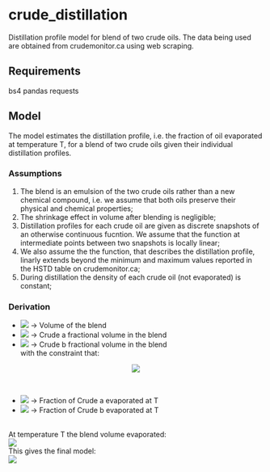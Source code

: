 # crude_distillation
Distillation profile model for blend of two crude oils. The data being used are obtained from crudemonitor.ca using web scraping.

## Requirements
bs4
pandas
requests



## Model
The model estimates the distillation profile, i.e. the fraction of oil evaporated at temperature T, for a blend of two crude oils given their individual distillation profiles.

### Assumptions
1. The blend is an emulsion of the two crude oils rather than a new chemical compound, i.e. we assume that both oils preserve their physical and chemical properties;
2. The shrinkage effect in volume after blending is negligible;
3. Distillation profiles for each crude oil are given as discrete snapshots of an otherwise continuous fucntion. We assume that the function at intermediate points between two snapshots is locally linear;
4. We also assume the the function, that describes the distillation profile, linarly extends beyond the minimum and maximum values reported in the HSTD table on crudemonitor.ca;
5. During distillation the density of each crude oil (not evaporated) is constant;

### Derivation

* <img src="https://render.githubusercontent.com/render/math?math=V">   -> Volume of the blend<br>
* <img src="https://render.githubusercontent.com/render/math?math=f_{V,a}"> -> Crude a fractional volume in the blend<br>
* <img src="https://render.githubusercontent.com/render/math?math=f_{V,b}"> -> Crude b fractional volume in the blend<br>
with the constraint that:
<p align='center'> <img src="https://render.githubusercontent.com/render/math?math=f_{V,a}%2Bf_{V,b} = 1"> </p>
<br>

* <img src="https://render.githubusercontent.com/render/math?math=\alpha_a(T)"> -> Fraction of Crude a evaporated at T<br>
* <img src="https://render.githubusercontent.com/render/math?math=\alpha_b(T)"> -> Fraction of Crude b evaporated at T<br>
<br>
At temperature T the blend volume evaporated:<br>
    <img src="https://render.githubusercontent.com/render/math?math=V(T)=\left[\alpha_a(T)f_{V,a}%2B\alpha_b(T)(1-f_{V,a})\right]V"><br>
This gives the final model:<br>
    <img src="https://render.githubusercontent.com/render/math?math=\alpha(T)=\left[\alpha_a(T)f_{V,a}%2B\alpha_b(T)(1-f_{V,a})\right]"><br>
<br>

